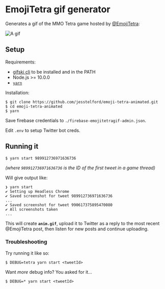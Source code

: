 # EmojiTetra gif generator

Generates a gif of the MMO Tetra game hosted by [@EmojiTetra](https://twitter.com/EmojiTetra):

![A gif](./anim.gif)

## Setup

Requirements:

- [gifski cli](https://gif.ski/) to be installed and in the PATH
- Node.js >= 10.0.0
- [`yarn`](https://yarnpkg.com/en/)

Installation:

```
$ git clone https://github.com/jesstelford/emoji-tetra-animated.git
$ cd emoji-tetra-animated
$ yarn
```

Save firebase credentials to `./firebase-emojitetragif-admin.json`.

Edit `.env` to setup Twitter bot creds.

## Running it

```
$ yarn start 989912736971636736
```

_(where `989912736971636736` is the ID of the first tweet in a game thread)_

Will give output like:

```
❯ yarn start
✔ Setting up Headless Chrome
✔ Saved screenshot for tweet 989912736971636736
...
✔ Saved screenshot for tweet 990617375895470080
✔ All screenshots taken
...
```

This will create **`anim.gif`**, upload it to Twitter as a reply to the most
recent @EmojiTetra post, then listen for new posts and continue uploading.

### Troubleshooting

Try running it like so:

```
$ DEBUG=tetra yarn start <tweetId>
```

Want _more_ debug info? You asked for it...

```
$ DEBUG=* yarn start <tweetId>
```
